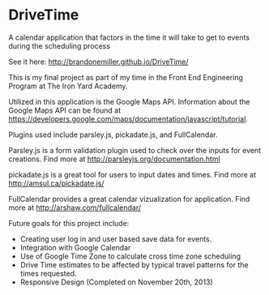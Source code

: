 DriveTime
=========

A calendar application that factors in the time it will take to get to events during the scheduling process

See it here: http://brandonemiller.github.io/DriveTime/

This is my final project as part of my time in the Front End Engineering Program at The Iron Yard Academy.

Utilized in this application is the Google Maps API. Information about the Google Maps API can be found at https://developers.google.com/maps/documentation/javascript/tutorial.

Plugins used include parsley.js, pickadate.js, and FullCalendar. 

Parsley.js is a form validation plugin used to check over the inputs for event creations.  Find more at http://parsleyjs.org/documentation.html

pickadate.js is a great tool for users to input dates and times.  Find more at http://amsul.ca/pickadate.js/

FullCalendar provides a great calendar vizualization for application. Find more at http://arshaw.com/fullcalendar/

Future goals for this project include:
  - Creating user log in and user based save data for events.
  - Integration with Google Calendar
  - Use of Google Time Zone to calculate cross time zone scheduling
  - Drive Time estimates to be affected by typical travel patterns for the times requested.
  - Responsive Design (Completed on November 20th, 2013)

